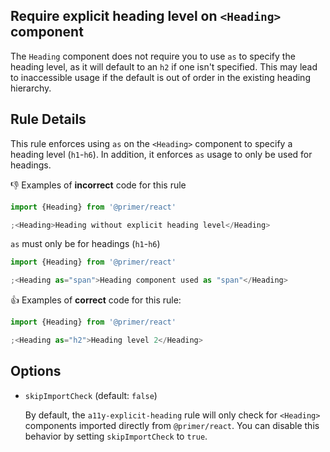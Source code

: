 ## Require explicit heading level on `<Heading>` component

The `Heading` component does not require you to use `as` to specify the heading level, as it will default to an `h2` if
one isn't specified. This may lead to inaccessible usage if the default is out of order in the existing heading
hierarchy.

## Rule Details

This rule enforces using `as` on the `<Heading>` component to specify a heading level (`h1`-`h6`). In addition, it
enforces `as` usage to only be used for headings.

👎 Examples of **incorrect** code for this rule

```jsx
import {Heading} from '@primer/react'

;<Heading>Heading without explicit heading level</Heading>
```

`as` must only be for headings (`h1`-`h6`)

```jsx
import {Heading} from '@primer/react'

;<Heading as="span">Heading component used as "span"</Heading>
```

👍 Examples of **correct** code for this rule:

```jsx
import {Heading} from '@primer/react'

;<Heading as="h2">Heading level 2</Heading>
```

## Options

- `skipImportCheck` (default: `false`)

  By default, the `a11y-explicit-heading` rule will only check for `<Heading>` components imported directly from
  `@primer/react`. You can disable this behavior by setting `skipImportCheck` to `true`.

